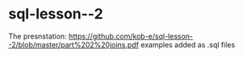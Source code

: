 # sql-lesson--2
The presnstation: https://github.com/kob-e/sql-lesson--2/blob/master/part%202%20joins.pdf
examples added as .sql files
